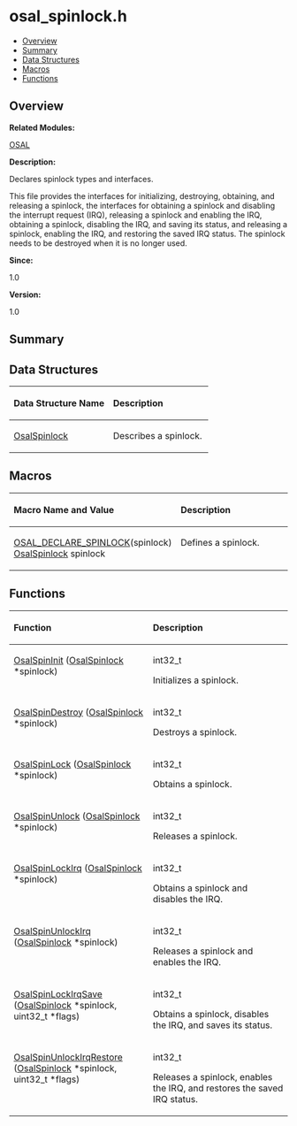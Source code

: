 # osal\_spinlock.h<a name="ZH-CN_TOPIC_0000001054879508"></a>

-   [Overview](#section835764281165628)
-   [Summary](#section641614913165628)
-   [Data Structures](#nested-classes)
-   [Macros](#define-members)
-   [Functions](#func-members)

## **Overview**<a name="section835764281165628"></a>

**Related Modules:**

[OSAL](OSAL.md)

**Description:**

Declares spinlock types and interfaces. 

This file provides the interfaces for initializing, destroying, obtaining, and releasing a spinlock, the interfaces for obtaining a spinlock and disabling the interrupt request \(IRQ\), releasing a spinlock and enabling the IRQ, obtaining a spinlock, disabling the IRQ, and saving its status, and releasing a spinlock, enabling the IRQ, and restoring the saved IRQ status. The spinlock needs to be destroyed when it is no longer used.

**Since:**

1.0

**Version:**

1.0

## **Summary**<a name="section641614913165628"></a>

## Data Structures<a name="nested-classes"></a>

<a name="table281767139165628"></a>
<table><thead align="left"><tr id="row1621766097165628"><th class="cellrowborder" valign="top" width="50%" id="mcps1.1.3.1.1"><p id="p1826705641165628"><a name="p1826705641165628"></a><a name="p1826705641165628"></a>Data Structure Name</p>
</th>
<th class="cellrowborder" valign="top" width="50%" id="mcps1.1.3.1.2"><p id="p1238029823165628"><a name="p1238029823165628"></a><a name="p1238029823165628"></a>Description</p>
</th>
</tr>
</thead>
<tbody><tr id="row891199077165628"><td class="cellrowborder" valign="top" width="50%" headers="mcps1.1.3.1.1 "><p id="p1346704501165628"><a name="p1346704501165628"></a><a name="p1346704501165628"></a><a href="OsalSpinlock.md">OsalSpinlock</a></p>
</td>
<td class="cellrowborder" valign="top" width="50%" headers="mcps1.1.3.1.2 "><p id="p1185180481165628"><a name="p1185180481165628"></a><a name="p1185180481165628"></a>Describes a spinlock. </p>
</td>
</tr>
</tbody>
</table>

## Macros<a name="define-members"></a>

<a name="table1484619299165628"></a>
<table><thead align="left"><tr id="row419129824165628"><th class="cellrowborder" valign="top" width="50%" id="mcps1.1.3.1.1"><p id="p2082550780165628"><a name="p2082550780165628"></a><a name="p2082550780165628"></a>Macro Name and Value</p>
</th>
<th class="cellrowborder" valign="top" width="50%" id="mcps1.1.3.1.2"><p id="p2069273501165628"><a name="p2069273501165628"></a><a name="p2069273501165628"></a>Description</p>
</th>
</tr>
</thead>
<tbody><tr id="row1938050965165628"><td class="cellrowborder" valign="top" width="50%" headers="mcps1.1.3.1.1 "><p id="p1567868274165628"><a name="p1567868274165628"></a><a name="p1567868274165628"></a><a href="OSAL.md#gad624af1547135d60073f38b7f31ad826">OSAL_DECLARE_SPINLOCK</a>(spinlock)   <a href="OsalSpinlock.md">OsalSpinlock</a> spinlock</p>
</td>
<td class="cellrowborder" valign="top" width="50%" headers="mcps1.1.3.1.2 "><p id="p1112794201165628"><a name="p1112794201165628"></a><a name="p1112794201165628"></a>Defines a spinlock. </p>
</td>
</tr>
</tbody>
</table>

## Functions<a name="func-members"></a>

<a name="table1532378473165628"></a>
<table><thead align="left"><tr id="row516720234165628"><th class="cellrowborder" valign="top" width="50%" id="mcps1.1.3.1.1"><p id="p1548489285165628"><a name="p1548489285165628"></a><a name="p1548489285165628"></a>Function</p>
</th>
<th class="cellrowborder" valign="top" width="50%" id="mcps1.1.3.1.2"><p id="p460583261165628"><a name="p460583261165628"></a><a name="p460583261165628"></a>Description</p>
</th>
</tr>
</thead>
<tbody><tr id="row1952705272165628"><td class="cellrowborder" valign="top" width="50%" headers="mcps1.1.3.1.1 "><p id="p1595068169165628"><a name="p1595068169165628"></a><a name="p1595068169165628"></a><a href="OSAL.md#gae36a2d6e4e0191273c9f86a918befb5c">OsalSpinInit</a> (<a href="OsalSpinlock.md">OsalSpinlock</a> *spinlock)</p>
</td>
<td class="cellrowborder" valign="top" width="50%" headers="mcps1.1.3.1.2 "><p id="p1906539093165628"><a name="p1906539093165628"></a><a name="p1906539093165628"></a>int32_t </p>
<p id="p684678485165628"><a name="p684678485165628"></a><a name="p684678485165628"></a>Initializes a spinlock. </p>
</td>
</tr>
<tr id="row1784406108165628"><td class="cellrowborder" valign="top" width="50%" headers="mcps1.1.3.1.1 "><p id="p1861499502165628"><a name="p1861499502165628"></a><a name="p1861499502165628"></a><a href="OSAL.md#gacd3824f292ddef395bd1a4a7b5546470">OsalSpinDestroy</a> (<a href="OsalSpinlock.md">OsalSpinlock</a> *spinlock)</p>
</td>
<td class="cellrowborder" valign="top" width="50%" headers="mcps1.1.3.1.2 "><p id="p1846286462165628"><a name="p1846286462165628"></a><a name="p1846286462165628"></a>int32_t </p>
<p id="p2017935940165628"><a name="p2017935940165628"></a><a name="p2017935940165628"></a>Destroys a spinlock. </p>
</td>
</tr>
<tr id="row54311918165628"><td class="cellrowborder" valign="top" width="50%" headers="mcps1.1.3.1.1 "><p id="p442357527165628"><a name="p442357527165628"></a><a name="p442357527165628"></a><a href="OSAL.md#gae1c4b9ac8ea2a4820d73c20ae017dbd7">OsalSpinLock</a> (<a href="OsalSpinlock.md">OsalSpinlock</a> *spinlock)</p>
</td>
<td class="cellrowborder" valign="top" width="50%" headers="mcps1.1.3.1.2 "><p id="p1375683196165628"><a name="p1375683196165628"></a><a name="p1375683196165628"></a>int32_t </p>
<p id="p1332424968165628"><a name="p1332424968165628"></a><a name="p1332424968165628"></a>Obtains a spinlock. </p>
</td>
</tr>
<tr id="row1554548189165628"><td class="cellrowborder" valign="top" width="50%" headers="mcps1.1.3.1.1 "><p id="p1158892717165628"><a name="p1158892717165628"></a><a name="p1158892717165628"></a><a href="OSAL.md#gada1f1826b19dc900af370a2bcd9681b9">OsalSpinUnlock</a> (<a href="OsalSpinlock.md">OsalSpinlock</a> *spinlock)</p>
</td>
<td class="cellrowborder" valign="top" width="50%" headers="mcps1.1.3.1.2 "><p id="p338823225165628"><a name="p338823225165628"></a><a name="p338823225165628"></a>int32_t </p>
<p id="p701728301165628"><a name="p701728301165628"></a><a name="p701728301165628"></a>Releases a spinlock. </p>
</td>
</tr>
<tr id="row2090372179165628"><td class="cellrowborder" valign="top" width="50%" headers="mcps1.1.3.1.1 "><p id="p1041387969165628"><a name="p1041387969165628"></a><a name="p1041387969165628"></a><a href="OSAL.md#ga7d409ec573a06078112a8ffae14afce5">OsalSpinLockIrq</a> (<a href="OsalSpinlock.md">OsalSpinlock</a> *spinlock)</p>
</td>
<td class="cellrowborder" valign="top" width="50%" headers="mcps1.1.3.1.2 "><p id="p255628736165628"><a name="p255628736165628"></a><a name="p255628736165628"></a>int32_t </p>
<p id="p590443602165628"><a name="p590443602165628"></a><a name="p590443602165628"></a>Obtains a spinlock and disables the IRQ. </p>
</td>
</tr>
<tr id="row1107622242165628"><td class="cellrowborder" valign="top" width="50%" headers="mcps1.1.3.1.1 "><p id="p1314952154165628"><a name="p1314952154165628"></a><a name="p1314952154165628"></a><a href="OSAL.md#ga7d7848d572fbda413b3b5770e95a234e">OsalSpinUnlockIrq</a> (<a href="OsalSpinlock.md">OsalSpinlock</a> *spinlock)</p>
</td>
<td class="cellrowborder" valign="top" width="50%" headers="mcps1.1.3.1.2 "><p id="p1174127500165628"><a name="p1174127500165628"></a><a name="p1174127500165628"></a>int32_t </p>
<p id="p1652128036165628"><a name="p1652128036165628"></a><a name="p1652128036165628"></a>Releases a spinlock and enables the IRQ. </p>
</td>
</tr>
<tr id="row1158341083165628"><td class="cellrowborder" valign="top" width="50%" headers="mcps1.1.3.1.1 "><p id="p300161311165628"><a name="p300161311165628"></a><a name="p300161311165628"></a><a href="OSAL.md#gab711d8d56055e78dd85f84bc530a4d3f">OsalSpinLockIrqSave</a> (<a href="OsalSpinlock.md">OsalSpinlock</a> *spinlock, uint32_t *flags)</p>
</td>
<td class="cellrowborder" valign="top" width="50%" headers="mcps1.1.3.1.2 "><p id="p1923094343165628"><a name="p1923094343165628"></a><a name="p1923094343165628"></a>int32_t </p>
<p id="p1599979281165628"><a name="p1599979281165628"></a><a name="p1599979281165628"></a>Obtains a spinlock, disables the IRQ, and saves its status. </p>
</td>
</tr>
<tr id="row474118604165628"><td class="cellrowborder" valign="top" width="50%" headers="mcps1.1.3.1.1 "><p id="p1629533597165628"><a name="p1629533597165628"></a><a name="p1629533597165628"></a><a href="OSAL.md#ga3be4dbde6c9ae740b012e49ab90e7a8a">OsalSpinUnlockIrqRestore</a> (<a href="OsalSpinlock.md">OsalSpinlock</a> *spinlock, uint32_t *flags)</p>
</td>
<td class="cellrowborder" valign="top" width="50%" headers="mcps1.1.3.1.2 "><p id="p1845132604165628"><a name="p1845132604165628"></a><a name="p1845132604165628"></a>int32_t </p>
<p id="p1106089909165628"><a name="p1106089909165628"></a><a name="p1106089909165628"></a>Releases a spinlock, enables the IRQ, and restores the saved IRQ status. </p>
</td>
</tr>
</tbody>
</table>

